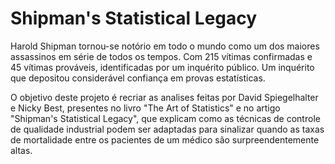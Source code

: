 # **Shipman's Statistical Legacy**

Harold Shipman tornou-se notório em todo o mundo como um dos maiores assassinos em série de todos os tempos. Com 215 vítimas confirmadas e 45 vítimas prováveis, identificadas por um inquérito público. Um inquérito que depositou considerável confiança em provas estatísticas.

O objetivo deste projeto é recriar as analises feitas por David
Spiegelhalter e Nicky Best, presentes no livro "The Art of Statistics" e no artigo "Shipman's Statistical Legacy", que explicam como as técnicas de controle de qualidade industrial podem ser adaptadas para sinalizar quando as taxas de mortalidade entre os pacientes de um médico são surpreendentemente altas.
